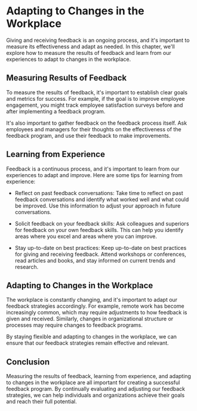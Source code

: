 Adapting to Changes in the Workplace
================================================================================================

Giving and receiving feedback is an ongoing process, and it's important to measure its effectiveness and adapt as needed. In this chapter, we'll explore how to measure the results of feedback and learn from our experiences to adapt to changes in the workplace.

Measuring Results of Feedback
-----------------------------

To measure the results of feedback, it's important to establish clear goals and metrics for success. For example, if the goal is to improve employee engagement, you might track employee satisfaction surveys before and after implementing a feedback program.

It's also important to gather feedback on the feedback process itself. Ask employees and managers for their thoughts on the effectiveness of the feedback program, and use their feedback to make improvements.

Learning from Experience
------------------------

Feedback is a continuous process, and it's important to learn from our experiences to adapt and improve. Here are some tips for learning from experience:

* Reflect on past feedback conversations: Take time to reflect on past feedback conversations and identify what worked well and what could be improved. Use this information to adjust your approach in future conversations.

* Solicit feedback on your feedback skills: Ask colleagues and superiors for feedback on your own feedback skills. This can help you identify areas where you excel and areas where you can improve.

* Stay up-to-date on best practices: Keep up-to-date on best practices for giving and receiving feedback. Attend workshops or conferences, read articles and books, and stay informed on current trends and research.

Adapting to Changes in the Workplace
------------------------------------

The workplace is constantly changing, and it's important to adapt our feedback strategies accordingly. For example, remote work has become increasingly common, which may require adjustments to how feedback is given and received. Similarly, changes in organizational structure or processes may require changes to feedback programs.

By staying flexible and adapting to changes in the workplace, we can ensure that our feedback strategies remain effective and relevant.

Conclusion
----------

Measuring the results of feedback, learning from experience, and adapting to changes in the workplace are all important for creating a successful feedback program. By continually evaluating and adjusting our feedback strategies, we can help individuals and organizations achieve their goals and reach their full potential.
